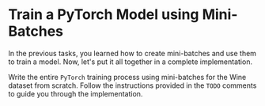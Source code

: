 # Train a PyTorch Model using Mini-Batches

In the previous tasks, you learned how to create mini-batches and use them to train a model. Now, let's put it all together in a complete implementation.

Write the entire `PyTorch` training process using mini-batches for the Wine dataset from scratch. Follow the instructions provided in the `TODO` comments to guide you through the implementation.